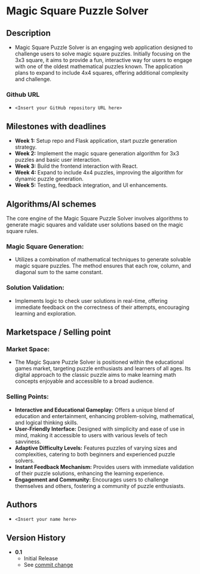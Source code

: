 # Magic Square Puzzle Solver

## Description

* Magic Square Puzzle Solver is an engaging web application designed to challenge users to solve magic square puzzles. Initially focusing on the 3x3 square, it aims to provide a fun, interactive way for users to engage with one of the oldest mathematical puzzles known. The application plans to expand to include 4x4 squares, offering additional complexity and challenge.

### Github URL

* `<Insert your GitHub repository URL here>`

## Milestones with deadlines

* **Week 1:** Setup repo and Flask application, start puzzle generation strategy.
* **Week 2:** Implement the magic square generation algorithm for 3x3 puzzles and basic user interaction.
* **Week 3:** Build the frontend interaction with React.
* **Week 4:** Expand to include 4x4 puzzles, improving the algorithm for dynamic puzzle generation.
* **Week 5:** Testing, feedback integration, and UI enhancements.

## Algorithms/AI schemes

The core engine of the Magic Square Puzzle Solver involves algorithms to generate magic squares and validate user solutions based on the magic square rules.

### Magic Square Generation:

* Utilizes a combination of mathematical techniques to generate solvable magic square puzzles. The method ensures that each row, column, and diagonal sum to the same constant.

### Solution Validation:

* Implements logic to check user solutions in real-time, offering immediate feedback on the correctness of their attempts, encouraging learning and exploration.

## Marketspace / Selling point
### Market Space:

* The Magic Square Puzzle Solver is positioned within the educational games market, targeting puzzle enthusiasts and learners of all ages. Its digital approach to the classic puzzle aims to make learning math concepts enjoyable and accessible to a broad audience.

### Selling Points:

* **Interactive and Educational Gameplay:** Offers a unique blend of education and entertainment, enhancing problem-solving, mathematical, and logical thinking skills.
* **User-Friendly Interface:** Designed with simplicity and ease of use in mind, making it accessible to users with various levels of tech savviness.
* **Adaptive Difficulty Levels:** Features puzzles of varying sizes and complexities, catering to both beginners and experienced puzzle solvers.
* **Instant Feedback Mechanism:** Provides users with immediate validation of their puzzle solutions, enhancing the learning experience.
* **Engagement and Community:** Encourages users to challenge themselves and others, fostering a community of puzzle enthusiasts.

## Authors

* `<Insert your name here>`

## Version History

* **0.1**
    * Initial Release
    * See [commit change]() 
